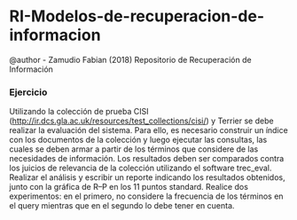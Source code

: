 # RI-Modelos-de-recuperacion-de-informacion
@author - Zamudio Fabian (2018)
Repositorio de Recuperación de Información

### Ejercicio
 Utilizando la colección de prueba CISI (http://ir.dcs.gla.ac.uk/resources/test_collections/cisi/) y Terrier se debe realizar la evaluación del sistema.
Para ello, es necesario construir un índice con los documentos de la colección y luego ejecutar las consultas, las cuales se deben armar a partir de los términos que considere de las necesidades de información. Los resultados deben ser comparados contra los juicios de relevancia de la colección utilizando el software trec_eval. Realizar el análisis y escribir un reporte indicando los resultados obtenidos, junto con la gráfica de R–P en los 11 puntos standard. Realice dos experimentos: en el primero, no considere la frecuencia de los términos en el query mientras que en el segundo lo debe tener en cuenta.